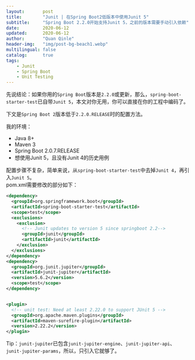 ```yaml
---
layout:       post
title:        "Junit | 在Spring Boot2低版本中使用Junit 5"
subtitle:     "Spring Boot 2.2.0开始支持Junit 5，之前的版本需要手动引入依赖"
date:         2020-06-12
updated:      2020-06-12
author:       "Quan Qinle"
header-img:   "img/post-bg-beach1.webp"
multilingual: false
catalog:      true
tags:
    - Junit
    - Spring Boot
    - Unit Testing
---
```


先说结论：如果你用的`Spring Boot`版本是`2.2.0`或更新，那么，`spring-boot-starter-test`已自带`Junit 5`，本文对你无用，你可以直接在你的工程中编码了。

下文是`Spring Boot 2`版本低于`2.2.0.RELEASE`时的配置方法。

<!-- more -->

我的环境：
+ Java 8+
+ Maven 3
+ Spring Boot 2.0.7.RELEASE
+ 想使用Junit 5，且没有Junit 4的历史用例

配置步骤不复杂，简单来说，从`spring-boot-starter-test`中去掉`Junit 4`，再引入`Junit 5`。  
pom.xml需要修改的部分如下：
```xml
<dependency>
  <groupId>org.springframework.boot</groupId>
  <artifactId>spring-boot-starter-test</artifactId>
  <scope>test</scope>
  <exclusions>
    <exclusion>
      <!-- Junit updates to version 5 since springboot 2.2-->
      <groupId>junit</groupId>
      <artifactId>junit</artifactId>
    </exclusion>
  </exclusions>
</dependency>
<dependency>
  <groupId>org.junit.jupiter</groupId>
  <artifactId>junit-jupiter</artifactId>
  <version>5.6.2</version>
  <scope>test</scope>
</dependency>


<plugin>
  <!-- unit test: Need at least 2.22.0 to support JUnit 5 -->
  <groupId>org.apache.maven.plugins</groupId>
  <artifactId>maven-surefire-plugin</artifactId>
  <version>2.22.2</version>
</plugin>
```

Tip：`junit-jupiter`已包含`junit-jupiter-engine`、`junit-jupiter-api`、`junit-jupiter-params`，所以，只引入它就够了。

